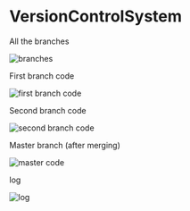# VersionControlSystem
All the branches

![branches](https://user-images.githubusercontent.com/61343155/219640058-9c89b969-56d4-4f0c-8759-bc9581638e2a.PNG)

First branch code

![first branch code](https://user-images.githubusercontent.com/61343155/219640068-f90f14cd-23a6-4d10-b195-66478a28f8f7.PNG)

Second branch code

![second branch code](https://user-images.githubusercontent.com/61343155/219640079-43fd6d62-d480-4881-8d7b-6ba04cb056f4.PNG)

Master branch (after merging)

![master code](https://user-images.githubusercontent.com/61343155/219640072-a0f4de04-3068-4ee2-b5ed-da2af67de92f.PNG)

log

![log](https://user-images.githubusercontent.com/61343155/219641691-304d42d7-b7ef-4d32-9634-667906da383b.PNG)
